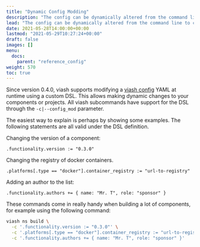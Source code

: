 ```yaml
---
title: "Dynamic Config Modding"
description: "The config can be dynamically altered from the command line to change the component's behaviour during the build-stage."
lead: "The config can be dynamically altered from the command line to change the component's behaviour during the build-stage."
date: 2021-05-28T14:00:00+00:00
lastmod: "2021-05-29T10:27:24+00:00"
draft: false
images: []
menu:
  docs:
    parent: "reference_config"
weight: 570
toc: true
---
```




Since version 0.4.0, viash supports modifying a [viash config](/config)
YAML at runtime using a custom DSL. This allows making dynamic changes
to your components or projects. All viash subcommands have support for
the DSL through the `-c|--config_mod` parameter.

The easiest way to explain is perhaps by showing some examples. The
following statements are all valid under the DSL definition.

Changing the version of a component:

    .functionality.version := "0.3.0"

Changing the registry of docker containers.

    .platforms[.type == "docker"].container_registry := "url-to-registry"

Adding an author to the list:

    .functionality.authors += { name: "Mr. T", role: "sponsor" }

These commands come in really handy when building a lot of components,
for example using the following command:

``` bash
viash ns build \
  -c '.functionality.version := "0.3.0"' \
  -c '.platforms[.type == "docker"].container_registry := "url-to-registry"' \
  -c '.functionality.authors += { name: "Mr. T", role: "sponsor" }'
```
